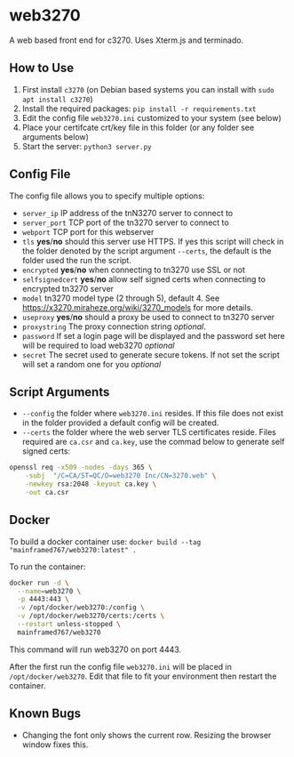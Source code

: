 # web3270

A web based front end for c3270. Uses Xterm.js and terminado.

## How to Use

1) First install `c3270` (on Debian based systems you can install with `sudo apt install c3270`)
2) Install the required packages: `pip install -r requirements.txt`
3) Edit the config file `web3270.ini` customized to your system (see below)
4) Place your certifcate crt/key file in this folder (or any folder see arguments below)
4) Start the server: `python3 server.py`


## Config File

The config file allows you to specify multiple options:

* `server_ip` IP address of the tnN3270 server to connect to
* `server_port` TCP port of the tn3270 server to connect to
* `webport` TCP port for this webserver
* `tls` **yes**/**no** should this server use HTTPS. If yes this script will check in the folder denoted by the script argument `--certs`, the default is the folder used the run the script.
* `encrypted` **yes**/**no** when connecting to tn3270 use SSL or not
* `selfsignedcert` **yes**/**no** allow self signed certs when connecting to encrypted tn3270 server
* `model` tn3270 model type (2 through 5), default 4. See https://x3270.miraheze.org/wiki/3270_models for more details.
* `useproxy` **yes**/**no** should a proxy be used to connect to tn3270 server
* `proxystring` The proxy connection string *optional*.
* `password` If set a login page will be displayed and the password set here will be required to load web3270 *optional*
* `secret` The secret used to generate secure tokens. If not set the script will set a random one for you *optional*

## Script Arguments

* `--config` the folder where `web3270.ini` resides. If this file does not exist in the folder provided a default config will be created.
* `--certs` the folder where the web server TLS certificates reside. Files required are `ca.csr` and `ca.key`, use the commad below to generate self signed certs:

```bash
openssl req -x509 -nodes -days 365 \
    -subj  "/C=CA/ST=QC/O=web3270 Inc/CN=3270.web" \
    -newkey rsa:2048 -keyout ca.key \
    -out ca.csr
```


## Docker

To build a docker container use: `docker build --tag "mainframed767/web3270:latest" .`

To run the container:

```bash
docker run -d \
  --name=web3270 \
  -p 4443:443 \
  -v /opt/docker/web3270:/config \
  -v /opt/docker/web3270/certs:/certs \
  --restart unless-stopped \
  mainframed767/web3270
```
This command will run web3270 on port 4443.

After the first run the config file `web3270.ini` will be placed in `/opt/docker/web3270`. Edit that file to fit your environment then restart the container.

## Known Bugs

* Changing the font only shows the current row. Resizing the browser window fixes this.